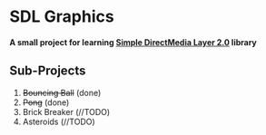 SDL Graphics
============

#### A small project for learning [Simple DirectMedia Layer 2.0](https://www.libsdl.org/) library

Sub-Projects
------------

1. ~~Bouncing Ball~~ (done)
2. ~~Pong~~ (done)
3. Brick Breaker (//TODO)
4. Asteroids (//TODO)